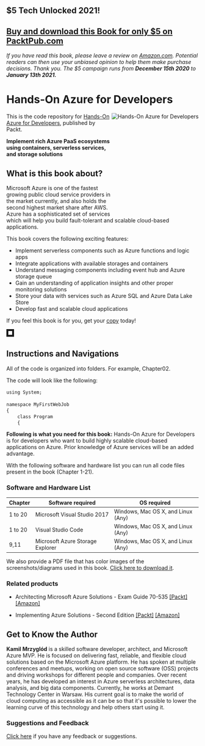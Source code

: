 ## $5 Tech Unlocked 2021!
[Buy and download this Book for only $5 on PacktPub.com](https://www.packtpub.com/product/hands-on-azure-for-developers/9781789340624)
-----
*If you have read this book, please leave a review on [Amazon.com](https://www.amazon.com/gp/product/1789340624).     Potential readers can then use your unbiased opinion to help them make purchase decisions. Thank you. The $5 campaign         runs from __December 15th 2020__ to __January 13th 2021.__*

# Hands-On Azure for Developers

<a href="https://www.packtpub.com/virtualization-and-cloud/hands-azure-developers?utm_source=github&utm_medium=repository&utm_campaign=9781789340624 "><img src="https://dz13w8afd47il.cloudfront.net/sites/default/files/imagecache/ppv4_main_book_cover/B11047_MockupCover_nn.png" alt="Hands-On Azure for Developers" height="256px" align="right"></a>

This is the code repository for [Hands-On Azure for Developers](https://www.packtpub.com/virtualization-and-cloud/hands-azure-developers?utm_source=github&utm_medium=repository&utm_campaign=9781789340624 ), published by Packt.

**Implement rich Azure PaaS ecosystems using containers, serverless services, and storage solutions**

## What is this book about?
Microsoft Azure is one of the fastest growing public cloud service providers in the market currently, and also holds the second highest market share after AWS. Azure has a sophisticated set of services which will help you build fault-tolerant and scalable cloud-based applications.

This book covers the following exciting features:
* Implement serverless components such as Azure functions and logic apps 
* Integrate applications with available storages and containers 
* Understand messaging components including event hub and Azure storage queue 
* Gain an understanding of application insights and other proper monitoring solutions 
* Store your data with services such as Azure SQL and Azure Data Lake Store 
* Develop fast and scalable cloud applications 

If you feel this book is for you, get your [copy](https://www.amazon.com/dp/1789340624) today!

<a href="https://www.packtpub.com/?utm_source=github&utm_medium=banner&utm_campaign=GitHubBanner"><img src="https://raw.githubusercontent.com/PacktPublishing/GitHub/master/GitHub.png" 
alt="https://www.packtpub.com/" border="5" /></a>

## Instructions and Navigations
All of the code is organized into folders. For example, Chapter02.

The code will look like the following:
```
using System;

namespace MyFirstWebJob
{
    class Program
    {
```

**Following is what you need for this book:**
Hands-On Azure for Developers is for developers who want to build highly scalable cloud-based applications on Azure. Prior knowledge of Azure services will be an added advantage.

With the following software and hardware list you can run all code files present in the book (Chapter 1-21).
### Software and Hardware List
| Chapter | Software required | OS required |
| -------- | ------------------------------------ | ----------------------------------- |
| 1 to 20 | Microsoft Visual Studio 2017 | Windows, Mac OS X, and Linux (Any) |
| 1 to 20 | Visual Studio Code | Windows, Mac OS X, and Linux (Any) |
| 9,11 | Microsoft Azure Storage Explorer | Windows, Mac OS X, and Linux (Any) |

We also provide a PDF file that has color images of the screenshots/diagrams used in this book. [Click here to download it](https://www.packtpub.com/sites/default/files/downloads/9781789340624_ColorImages.pdf).

### Related products
* Architecting Microsoft Azure Solutions - Exam Guide 70-535 [[Packt]](https://www.packtpub.com/virtualization-and-cloud/architecting-microsoft-azure-solutions-exam-guide-70-535?utm_source=github&utm_medium=repository&utm_campaign=9781788991735 ) [[Amazon]](https://www.amazon.com/dp/1788991737)

* Implementing Azure Solutions - Second Edition [[Packt]](https://www.packtpub.com/virtualization-and-cloud/implementing-azure-solutions-second-edition?utm_source=github&utm_medium=repository&utm_campaign=9781789343045 ) [[Amazon]](https://www.amazon.com/dp/1789343046)

## Get to Know the Author
**Kamil Mrzyglód**
is a skilled software developer, architect, and Microsoft Azure MVP. He is focused on delivering fast, reliable, and flexible cloud solutions based on the Microsoft Azure platform. He has spoken at multiple conferences and meetups, working on open source software (OSS) projects and driving workshops for different people and companies. Over recent years, he has developed an interest in Azure serverless architectures, data analysis, and big data components. Currently, he works at Demant Technology Center in Warsaw. His current goal is to make the world of cloud computing as accessible as it can be so that it's possible to lower the learning curve of this technology and help others start using it.

### Suggestions and Feedback
[Click here](https://docs.google.com/forms/d/e/1FAIpQLSdy7dATC6QmEL81FIUuymZ0Wy9vH1jHkvpY57OiMeKGqib_Ow/viewform) if you have any feedback or suggestions.
